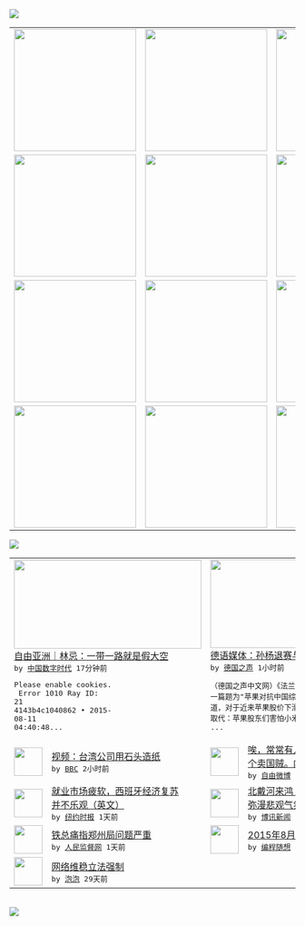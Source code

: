 

<a href="https://github.com/greatfire/z/raw/master/FreeBrowser.apk"><img src="https://raw.githubusercontent.com/greatfire/wiki/master/x/header.png" /></a><table><tr><td width="262" align="center" valign="center"><a href="https://github.com/greatfire/wiki/wiki/nyt" title="纽约时报中文网 国际纵览"><img src="https://raw.githubusercontent.com/greatfire/wiki/master/x/nyt_flag.png" width="215"/></a></td><td width="262" align="center" valign="center"><a href="https://github.com/greatfire/wiki/wiki/dw" title=""><img src="https://raw.githubusercontent.com/greatfire/wiki/master/x/dw_flag.png" width="215"/></a></td><td width="262" align="center" valign="center"><a href="https://github.com/greatfire/wiki/wiki/rmjd" title=""><img src="https://raw.githubusercontent.com/greatfire/wiki/master/x/rmjd_flag.png" width="215"/></a></td></tr><tr><td width="262" align="center" valign="center"><a href="https://github.com/paopaonetizen/website" title="泡泡 - 未经审查的互联网信息"><img src="https://raw.githubusercontent.com/greatfire/wiki/master/x/pp_flag.png" width="215"/></a></td><td width="262" align="center" valign="center"><a href="https://github.com/getlantern/mirror" title="以及自由微博和GreatFire.org官方中文论坛"><img src="https://raw.githubusercontent.com/greatfire/wiki/master/x/lantern_flag.png" width="215"/></a></td><td width="262" align="center" valign="center"><a href="https://github.com/cdtmirrors/m/" title=""><img src="https://raw.githubusercontent.com/greatfire/wiki/master/x/cdt_flag.png" width="215"/></a></td></tr><tr><td width="262" align="center" valign="center"><a href="https://github.com/program-think/blog" title="编程随想的博客"><img src="https://raw.githubusercontent.com/greatfire/wiki/master/x/pt_flag.png" width="215"/></a></td><td width="262" align="center" valign="center"><a href="https://github.com/greatfire/wiki/wiki/bbc" title=""><img src="https://raw.githubusercontent.com/greatfire/wiki/master/x/bbc_flag.png" width="215"/></a></td><td width="262" align="center" valign="center"><a href="https://github.com/freeweibo/s" title="自由微博 - 匿名和不受屏蔽的新浪微博搜索"><img src="https://raw.githubusercontent.com/greatfire/wiki/master/x/fw_flag.png" width="215"/></a></td></tr><tr><td width="262" align="center" valign="center"><a href="https://github.com/greatfire/wiki/wiki/google" title=""><img src="https://raw.githubusercontent.com/greatfire/wiki/master/x/google_flag.png" width="215"/></a></td><td width="262" align="center" valign="center"><a href="https://github.com/bxnews/boxun" title=""><img src="https://raw.githubusercontent.com/greatfire/wiki/master/x/bx_flag.png" width="215"/></a></td><td width="262" align="center" valign="center"><a href="https://github.com/greatfire/wiki/wiki/open-source" title="欢迎访问GreatFire.org开发者项目网站"><img src="https://raw.githubusercontent.com/greatfire/wiki/master/x/open-source_flag.png" width="215"/></a></td></tr></table><img src="https://raw.githubusercontent.com/greatfire/wiki/master/x/newsfeed text.png" /><table cols="4"><tr><td colspan="2" width="380"><a href="http://feedproxy.google.com/~r/chinadigitaltimes/IyPt/~3/BtSzxydsAlM/"><img src="https://raw.githubusercontent.com/greatfire/wiki/master/x/cdt_logo_b.png" width="330" height="156"/></a></br><a href="http://feedproxy.google.com/~r/chinadigitaltimes/IyPt/~3/BtSzxydsAlM/">自由亚洲｜林忌：一带一路就是假大空</a></br><kbd> by <a href="http://chinadigitaltimes.net/chinese/">中国数字时代</a> 17分钟前 </kbd></br><pre>Please enable cookies.<br/> Error 1010 Ray ID: 21<br/>4143b4c1040862 • 2015-<br/>08-11 04:40:48...</pre></td><td colspan="2" width="380"><a href="http://dw.com/p/1GDUa?maca=chi-GK-text-greatfire-all-chinese-15625-xml-mrss"><img src="http://www.dw.com/image/0,,18638706_302,00.jpg" width="330" height="156"/></a></br><a href="http://dw.com/p/1GDUa?maca=chi-GK-text-greatfire-all-chinese-15625-xml-mrss">德语媒体：孙杨退赛与苹果的中国综合症</a></br><kbd> by <a href="http://dw.de">德国之声</a> 1小时前 </kbd></br><pre>（德国之声中文网）《法兰克福汇报》8月11日<br/>一篇题为"苹果对抗中国综合症"的文章在开头写<br/>道，对于近来苹果股价下滑的猜测被另一种认识所<br/>取代：苹果股东们害怕小米。
...</pre></td></tr><tr><td><img src="http://a.files.bbci.co.uk/worldservice/live/assets/images/2015/08/11/150811144259_stone_paper_144x81_bbc_nocredit.jpg" width="50" height="50"/></td><td width="280"><a href="http://www.bbc.com/zhongwen/simp/multimedia/2015/08/150811_vid_stone_paper">视频：台湾公司用石头造纸</a></br><kbd> by <a href="http://www.bbc.co.uk/zhongwen/simp">BBC</a> 2小时前 </kbd></td><td><img src="https://raw.githubusercontent.com/greatfire/wiki/master/x/fw_logo.png" width="50" height="50"/></td><td width="280"><a href="https://freeweibo.com/weibo/3874765863131506">唉，常常有人说我有美国爹，是<br/>个卖国贼。内心也是挺崩...</a></br><kbd> by <a href="https://freeweibo.com/">自由微博</a> 3小时前 </kbd></td></tr><tr><td><img src="http://static01.nyt.com/images/2015/08/11/world/11SPAIN/11SPAIN-articleLarge.jpg" width="50" height="50"/></td><td width="280"><a href="https://d27vvsfi5kg7xy.cloudfront.net/business/20150811/cc11spain/">就业市场疲软，西班牙经济复苏<br/>并不乐观（英文）</a></br><kbd> by <a href="http://m.cn.nytimes.com/">纽约时报</a> 1天前 </kbd></td><td><img src="https://raw.githubusercontent.com/greatfire/wiki/master/x/bx_logo.png" width="50" height="50"/></td><td width="280"><a href="http://www.boxun.com/news/gb/china/2015/08/201508111345.shtml">北戴河来鸿：经济形势严峻高层<br/>弥漫悲观气氛</a></br><kbd> by <a href="http://www.boxun.com">博讯新闻</a> 1天前 </kbd></td></tr><tr><td><img src="https://raw.githubusercontent.com/greatfire/wiki/master/x/rmjd_logo.png" width="50" height="50"/></td><td width="280"><a href="http://www.rmjdw.com//zhengyizhijian/20150810/15146.html">铁总痛指郑州局问题严重 </a></br><kbd> by <a href="http://www.rmjdw.com/">人民监督网</a> 1天前 </kbd></td><td><img src="https://raw.githubusercontent.com/greatfire/wiki/master/x/pt_logo.png" width="50" height="50"/></td><td width="280"><a href="http://feedproxy.google.com/~r/programthink/~3/hochcCAQhIY/gfw-news.html">2015年8月翻墙快报</a></br><kbd> by <a href="http://program-think.blogspot.com">编程随想</a> 4天前 </kbd></td></tr><tr><td><img src="http://pao-pao.net/sites/pao-pao.net/files/styles/base_adaptive/public/6523513689_baeec3c53c_z_0.jpg?itok=NM8cQ_d1" width="50" height="50"/></td><td width="280"><a href="https://pao-pao.net/article/593">网络维稳立法强制</a></br><kbd> by <a href="https://pao-pao.net">泡泡</a> 29天前 </kbd></td></table></br><a href="https://github.com/greatfire/z/raw/master/FreeBrowser.apk"><img src="https://raw.githubusercontent.com/greatfire/wiki/master/x/download app.png" /></a>